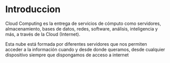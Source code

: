 # Introduccion

Cloud Computing es la entrega de servicios de cómputo como servidores, almacenamiento, bases de datos, redes, software, análisis, inteligencia y más, a través de la Cloud (Internet).

Esta nube está formada por diferentes servidores que nos permiten acceder a la información cuando y desde donde queramos, desde cualquier dispositivo siempre que dispongamos de acceso a internet

